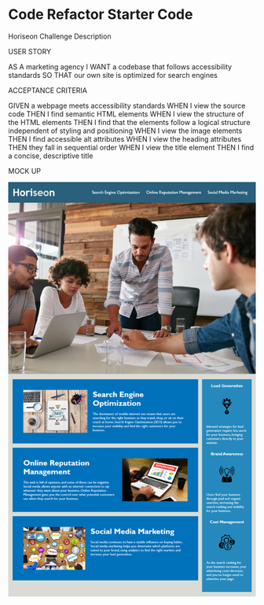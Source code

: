 # Code Refactor Starter Code

Horiseon Challenge Description


USER STORY

AS A marketing agency
I WANT a codebase that follows accessibility standards
SO THAT our own site is optimized for search engines

ACCEPTANCE CRITERIA

GIVEN a webpage meets accessibility standards
WHEN I view the source code
THEN I find semantic HTML elements
WHEN I view the structure of the HTML elements
THEN I find that the elements follow a logical structure independent of styling and positioning
WHEN I view the image elements
THEN I find accessible alt attributes
WHEN I view the heading attributes
THEN they fall in sequential order
WHEN I view the title element
THEN I find a concise, descriptive title

MOCK UP 

<img src="https://github.com/adamjfreeman/Horiseon-Code-Refactor/blob/main/urban-octo-telegram/Develop/assets/images/01-html-css-git-homework-demo-1.png">
